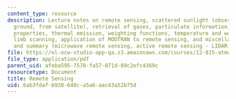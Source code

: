 ```yaml
---
content_type: resource
description: Lecture notes on remote sensing, scattered sunlight (observations from
  ground, from satellite), retrieval of gases, particulate information, and surface
  properties, thermal emission, weighting functions, temperature and water vapor retrieval,
  limb scanning, application of MODTRAN to remote sensing, and miscellaneous topics
  and summary (microwave remote sensing, active remote sensing - LIDAR and RADAR).
file: https://ol-ocw-studio-app-qa.s3.amazonaws.com/courses/12-815-atmospheric-radiation-fall-2008/6ab3fdafb938649ca5a6aac43a52b75d_remote_sensing.pdf
file_type: application/pdf
parent_uid: afeba595-7578-fa57-071d-89c2efc4369c
resourcetype: Document
title: Remote Sensing
uid: 6ab3fdaf-b938-649c-a5a6-aac43a52b75d
---
```

